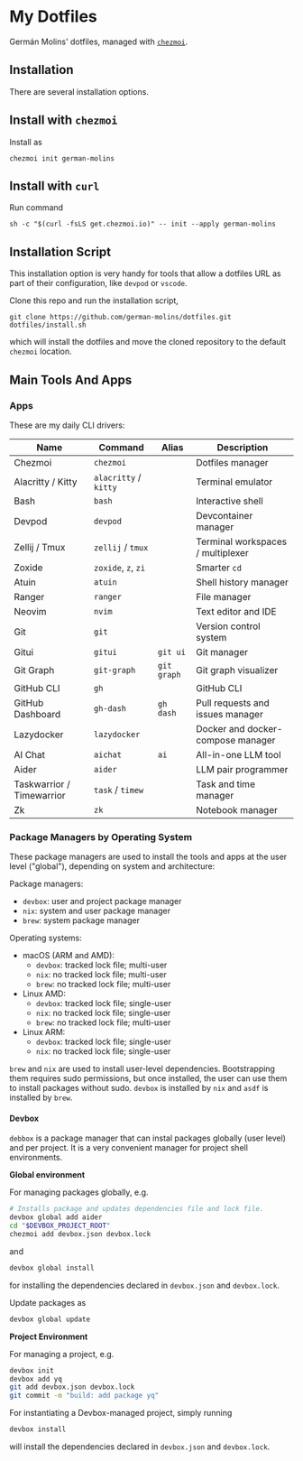 # My Dotfiles

Germán Molins' dotfiles, managed with [`chezmoi`](https://github.com/twpayne/chezmoi).

## Installation

There are several installation options.

## Install with `chezmoi`

Install as

    chezmoi init german-molins

## Install with `curl`

Run command

    sh -c "$(curl -fsLS get.chezmoi.io)" -- init --apply german-molins

## Installation Script

This installation option is very handy for tools that allow a dotfiles URL as
part of their configuration, like `devpod` or `vscode`.

Clone this repo and run the installation script,

    git clone https://github.com/german-molins/dotfiles.git
    dotfiles/install.sh

which will install the dotfiles and move the cloned repository to the default
`chezmoi` location.

## Main Tools And Apps

### Apps

These are my daily CLI drivers:

| Name | Command | Alias | Description |
|------|---------|-------|-------------|
| Chezmoi | `chezmoi` | | Dotfiles manager |
| Alacritty / Kitty | `alacritty` / `kitty` | | Terminal emulator |
| Bash | `bash` | | Interactive shell |
| Devpod | `devpod` | | Devcontainer manager |
| Zellij / Tmux | `zellij` / `tmux` | | Terminal workspaces / multiplexer |
| Zoxide | `zoxide`, `z`, `zi` | | Smarter `cd` |
| Atuin | `atuin` | | Shell history manager |
| Ranger | `ranger` | | File manager |
| Neovim | `nvim` | | Text editor and IDE |
| Git | `git` | | Version control system |
| Gitui | `gitui` | `git ui` | Git manager |
| Git Graph | `git-graph` | `git graph` | Git graph visualizer |
| GitHub CLI | `gh` | | GitHub CLI |
| GitHub Dashboard | `gh-dash` | `gh dash` | Pull requests and issues manager |
| Lazydocker | `lazydocker` | | Docker and docker-compose manager |
| AI Chat | `aichat` | `ai` | All-in-one LLM tool |
| Aider | `aider` | | LLM pair programmer |
| Taskwarrior / Timewarrior | `task` / `timew` | | Task and time manager |
| Zk | `zk` | | Notebook manager |

### Package Managers by Operating System

These package managers are used to install the tools and apps at the user
level ("global"), depending on system and architecture:

Package managers:

- `devbox`: user and project package manager
- `nix`: system and user package manager
- `brew`: system package manager

Operating systems:

- macOS (ARM and AMD):
  - `devbox`: tracked lock file; multi-user
  - `nix`: no tracked lock file; multi-user
  - `brew`: no tracked lock file; multi-user
- Linux AMD:
  - `devbox`: tracked lock file; single-user
  - `nix`: no tracked lock file; single-user
  - `brew`: no tracked lock file; multi-user
- Linux ARM:
  - `devbox`: tracked lock file; single-user
  - `nix`: no tracked lock file; single-user

`brew` and `nix` are used to install user-level dependencies. Bootstrapping
them requires sudo permissions, but once installed, the user can use them to
install packages without sudo. `devbox` is installed by `nix` and `asdf` is
installed by `brew`.

#### Devbox

`debbox` is a package manager that can instal packages globally (user level)
and per project. It is a very convenient manager for project shell
environments.

**Global environment**

For managing packages globally, e.g.

```sh
# Installs package and updates dependencies file and lock file.
devbox global add aider
cd "$DEVBOX_PROJECT_ROOT"
chezmoi add devbox.json devbox.lock
```

and

```sh
devbox global install
```

for installing the dependencies declared in `devbox.json` and `devbox.lock`.

Update packages as

```sh
devbox global update
```

**Project Environment**

For managing a project, e.g.

```sh
devbox init
devbox add yq
git add devbox.json devbox.lock
git commit -m "build: add package yq"
```

For instantiating a Devbox-managed project, simply running

```sh
devbox install
```

will install the dependencies declared in `devbox.json` and `devbox.lock`.
